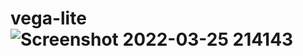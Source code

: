 # vega-lite![Screenshot 2022-03-25 214143](https://user-images.githubusercontent.com/92327988/160142927-d6b6321a-1244-41f6-9807-c8acfd06030e.png)
